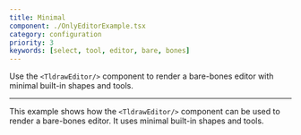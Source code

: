 ```yaml
---
title: Minimal
component: ./OnlyEditorExample.tsx
category: configuration
priority: 3
keywords: [select, tool, editor, bare, bones]
---
```


Use the `<TldrawEditor/>` component to render a bare-bones editor with minimal built-in shapes and tools.

---

This example shows how the `<TldrawEditor/>` component can be used to render a bare-bones editor. It uses minimal built-in shapes and tools.
